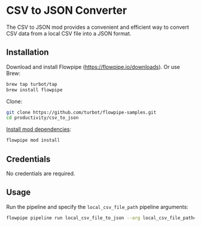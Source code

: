 # CSV to JSON Converter

The CSV to JSON mod provides a convenient and efficient way to convert CSV data from a local CSV file into a JSON format.

## Installation

Download and install Flowpipe (https://flowpipe.io/downloads). Or use Brew:

```sh
brew tap turbot/tap
brew install flowpipe
```

Clone:

```sh
git clone https://github.com/turbot/flowpipe-samples.git
cd productivity/csv_to_json
```

[Install mod dependencies](https://www.flowpipe.io/docs/mods/mod-dependencies#mod-dependencies):

```sh
flowpipe mod install
```

## Credentials

No credentials are required.

## Usage

Run the pipeline and specify the `local_csv_file_path` pipeline arguments:

```sh
flowpipe pipeline run local_csv_file_to_json --arg local_csv_file_path="/Users/bob/Desktop/students.csv"
```
